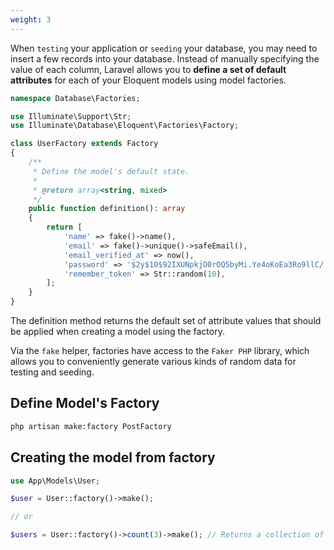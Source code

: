 ```yaml
---
weight: 3
---
```


When `testing` your application or `seeding` your database, you may need to insert a few records into your database. Instead of manually specifying the value of each column, Laravel allows you to **define a set of default attributes** for each of your Eloquent models using model factories.

```php
namespace Database\Factories;

use Illuminate\Support\Str;
use Illuminate\Database\Eloquent\Factories\Factory;

class UserFactory extends Factory
{
    /**
     * Define the model's default state.
     *
     * @return array<string, mixed>
     */
    public function definition(): array
    {
        return [
            'name' => fake()->name(),
            'email' => fake()->unique()->safeEmail(),
            'email_verified_at' => now(),
            'password' => '$2y$10$92IXUNpkjO0rOQ5byMi.Ye4oKoEa3Ro9llC/.og/at2.uheWG/igi', // password
            'remember_token' => Str::random(10),
        ];
    }
}
```

The definition method returns the default set of attribute values that should be applied when creating a model using the factory.

Via the `fake` helper, factories have access to the `Faker PHP` library, which allows you to conveniently generate various kinds of random data for testing and seeding.

## Define Model's Factory

```bash
php artisan make:factory PostFactory
```

## Creating the model from factory

```php
use App\Models\User;

$user = User::factory()->make();

// or

$users = User::factory()->count(3)->make(); // Returns a collection of 3 models.
```
